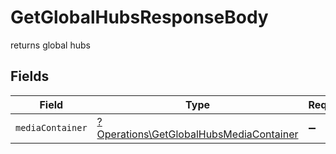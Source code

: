 # GetGlobalHubsResponseBody

returns global hubs


## Fields

| Field                                                                                             | Type                                                                                              | Required                                                                                          | Description                                                                                       |
| ------------------------------------------------------------------------------------------------- | ------------------------------------------------------------------------------------------------- | ------------------------------------------------------------------------------------------------- | ------------------------------------------------------------------------------------------------- |
| `mediaContainer`                                                                                  | [?Operations\GetGlobalHubsMediaContainer](../../Models/Operations/GetGlobalHubsMediaContainer.md) | :heavy_minus_sign:                                                                                | N/A                                                                                               |